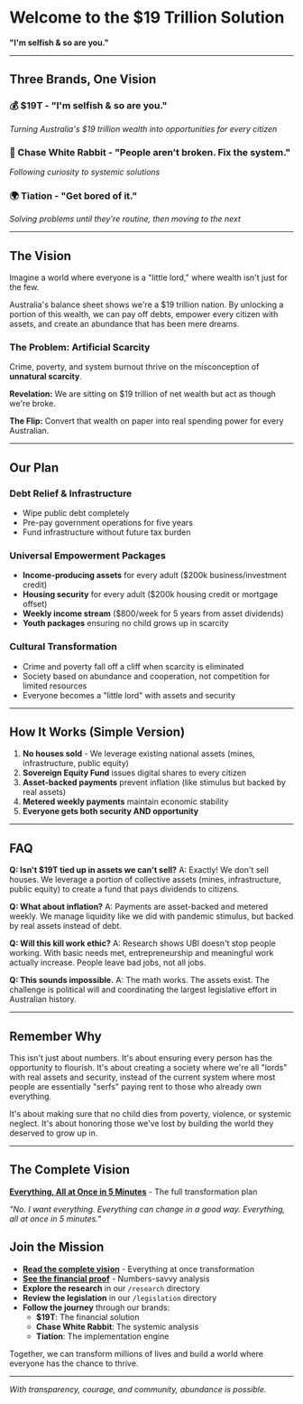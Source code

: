 # Welcome to the $19 Trillion Solution

**"I'm selfish & so are you."**

---

## Three Brands, One Vision

### 💰 $19T - "I'm selfish & so are you."
*Turning Australia's $19 trillion wealth into opportunities for every citizen*

### 🐰 Chase White Rabbit - "People aren't broken. Fix the system."
*Following curiosity to systemic solutions*

### 🌍 Tiation - "Get bored of it."
*Solving problems until they're routine, then moving to the next*

---

## The Vision

Imagine a world where everyone is a "little lord," where wealth isn't just for the few.

Australia's balance sheet shows we're a $19 trillion nation. By unlocking a portion of this wealth, we can pay off debts, empower every citizen with assets, and create an abundance that has been mere dreams.

### The Problem: Artificial Scarcity

Crime, poverty, and system burnout thrive on the misconception of **unnatural scarcity**.

**Revelation:** We are sitting on $19 trillion of net wealth but act as though we're broke.

**The Flip:** Convert that wealth on paper into real spending power for every Australian.

---

## Our Plan

### Debt Relief & Infrastructure
- Wipe public debt completely
- Pre-pay government operations for five years
- Fund infrastructure without future tax burden

### Universal Empowerment Packages
- **Income-producing assets** for every adult ($200k business/investment credit)
- **Housing security** for every adult ($200k housing credit or mortgage offset)
- **Weekly income stream** ($800/week for 5 years from asset dividends)
- **Youth packages** ensuring no child grows up in scarcity

### Cultural Transformation
- Crime and poverty fall off a cliff when scarcity is eliminated
- Society based on abundance and cooperation, not competition for limited resources
- Everyone becomes a "little lord" with assets and security

---

## How It Works (Simple Version)

1. **No houses sold** - We leverage existing national assets (mines, infrastructure, public equity)
2. **Sovereign Equity Fund** issues digital shares to every citizen
3. **Asset-backed payments** prevent inflation (like stimulus but backed by real assets)
4. **Metered weekly payments** maintain economic stability
5. **Everyone gets both security AND opportunity**

---

## FAQ

**Q: Isn't $19T tied up in assets we can't sell?**
A: Exactly! We don't sell houses. We leverage a portion of collective assets (mines, infrastructure, public equity) to create a fund that pays dividends to citizens.

**Q: What about inflation?**
A: Payments are asset-backed and metered weekly. We manage liquidity like we did with pandemic stimulus, but backed by real assets instead of debt.

**Q: Will this kill work ethic?**
A: Research shows UBI doesn't stop people working. With basic needs met, entrepreneurship and meaningful work actually increase. People leave bad jobs, not all jobs.

**Q: This sounds impossible.**
A: The math works. The assets exist. The challenge is political will and coordinating the largest legislative effort in Australian history.

---

## Remember Why

This isn't just about numbers. It's about ensuring every person has the opportunity to flourish. It's about creating a society where we're all "lords" with real assets and security, instead of the current system where most people are essentially "serfs" paying rent to those who already own everything.

It's about making sure that no child dies from poverty, violence, or systemic neglect. It's about honoring those we've lost by building the world they deserved to grow up in.

---

## The Complete Vision

**[Everything, All at Once in 5 Minutes](./everything-at-once.md)** - The full transformation plan

*"No. I want everything. Everything can change in a good way. Everything, all at once in 5 minutes."*

## Join the Mission

- **[Read the complete vision](./everything-at-once.md)** - Everything at once transformation
- **[See the financial proof](./financial-proof-plan.md)** - Numbers-savvy analysis
- **Explore the research** in our `/research` directory
- **Review the legislation** in our `/legislation` directory  
- **Follow the journey** through our brands:
  - **$19T**: The financial solution
  - **Chase White Rabbit**: The systemic analysis
  - **Tiation**: The implementation engine

Together, we can transform millions of lives and build a world where everyone has the chance to thrive.

---

*With transparency, courage, and community, abundance is possible.*
